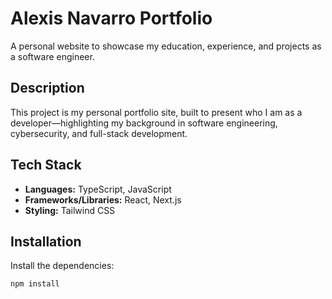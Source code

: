 # Alexis Navarro Portfolio
A personal website to showcase my education, experience, and projects as a software engineer.

## Description
This project is my personal portfolio site, built to present who I am as a developer—highlighting my background in software engineering, cybersecurity, and full-stack development.

## Tech Stack
- **Languages:** TypeScript, JavaScript
- **Frameworks/Libraries:** React, Next.js
- **Styling:** Tailwind CSS

## Installation

Install the dependencies:

```bash
npm install